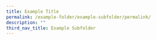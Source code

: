 ```yaml
---
title: Example Title
permalink: /example-folder/example-subfolder/permalink/
description: ""
third_nav_title: Example Subfolder
---
```

